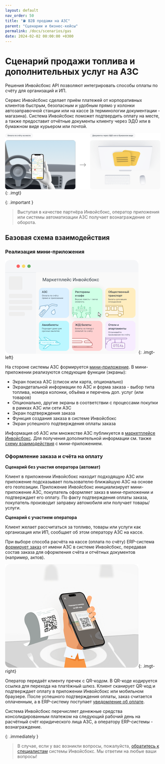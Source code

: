 ```yaml
---
layout: default
nav_order: 50
title: "⛽ B2B продажи на АЗС"
parent: "Сценарии и бизнес-кейсы"
permalink: /docs/scenarios/gas
date: 2024-02-02 00:00:00 +0300
---
```


# Сценарий продажи топлива и дополнительных услуг на АЗС

Решения Инвойсбокс API позволяют интегрировать способы оплаты по счёту для организаций и ИП.

Сервис Инвойсбокс сделает приём платежей от корпоративных клиентов быстрым, безопасным и удобным
прямо у колонки автозаправочной станции или на кассе (в терминологии документации - магазина).
Система Инвойсбокс поможет подтвердить оплату на месте, а также предоставит отчётные документы
клиенту через ЭДО или в бумажном виде курьером или почтой.

![Подключить](/assets/images/scenarios/gas/frame1.png){: .imgt}

{: .important }
> Выступая в качестве партнёра Инвойсбокс, оператор приложения или системы автоматизации АЗС получает
> вознаграждение от оборота.

## Базовая схема взаимодействия

### Реализация мини-приложения

![Маркетплейс](/assets/images/scenarios/ras/marketplace.png){: .imgt-left}

На стороне системы АЗС формируется [мини-приложение](/docs/marketplace/mini-apps). В мини-приложении
реализуются следующие функции (экраны):
- Экран поиска АЗС (список или карта, опционально)
- Экрандетальной информации по АЗС и форма заказа - выбор типа топлива, номера колонки, объёма и перечень доп. услуг (или товаров)
- Опционально, другие экраны в соответствии с процессами покупки в рамках АЗС или сети АЗС
- Экран подтверждения заказа
- Функция создания заказа в системе Инвойсбокс
- Экран успешного подтверждения оплаты заказа

Информация об АЗС или множестве АЗС публикуется в [маркетплейсе Инвойсбокс](/docs/marketplace).
Для получения дополнительной информации см. также [схему взаимодействия](/docs/marketplace/mini-apps/schema/) с
мини-приложением.

### Оформление заказа и счёта на оплату

**Сценарий без участия оператора (автомат)**

Клиент в приложении Инвойсбокс находит подходящую АЗС или приложение подсказывает пользователю ближайшую АЗС
на основе его геопозиции. Приложение Инвойсбокс инициализирует мини-приложение АЗС, покупатель оформляет заказ
в мини-приложении и подтверждает его оплату. По факту подтверждения оплаты заказа, покупатель производит заправку
автомобиля или получает товары/услуги.

**Сценарий с участием оператора**

Клиент желает рассчитаться за топливо, товары или услуги как организация или ИП, сообщает об этом оператору АЗС на
кассе.

При выборе способа расчёта на кассе (оплата по счёту) ERP-система [формирует заказ](/docs/merchant/order/create/)
от имени АЗС в системе Инвойсбокс, передавая состав заказа для оформления счёта и отчётных документов
(например, актов).

![Пречек](/assets/images/scenarios/ras/frame3.png){: .imgt-right}

Оператор передаёт клиенту пречек с QR-кодом. В QR-коде кодируется ссылка для перехода на платёжный шлюз.
Клиент сканирует QR-код и подтверждает оплату в приложении Инвойсбокс или мобильном браузере. После успешного подтверждения
оплаты, заказ считается оплаченным, а в ERP-систему поступает [уведомление об оплате](/docs/merchant/notification).

Система Инвойсбокс перечисляет денежные средства консолидированным платежом на следующий рабочий день на
расчётный счёт юридического лица АЗС, а оператору ERP-системы - вознаграждение.


{: .immediately }
> В случае, если у вас возникли вопросы, пожалуйста, [обратитесь к специалистам](https://www.invoicebox.ru/ru/contacts/feedback.html)
> системы Инвойсбокс. Мы ответим на любые ваши вопросы!
